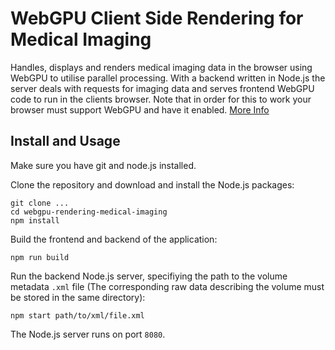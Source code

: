 # WebGPU Client Side Rendering for Medical Imaging

Handles, displays and renders medical imaging data in the browser using WebGPU to utilise parallel processing. With a backend written in Node.js the server deals with requests for imaging data and serves frontend WebGPU code to run in the clients browser. Note that in order for this to work your browser must support WebGPU and have it enabled. [More Info](https://github.com/gpuweb/gpuweb/wiki/Implementation-Status)

## Install and Usage
Make sure you have git and node.js installed.

Clone the repository and download and install the Node.js packages:
```
git clone ...
cd webgpu-rendering-medical-imaging
npm install
```
Build the frontend and backend of the application:
```
npm run build
```
Run the backend Node.js server, specifiying the path to the volume metadata `.xml` file (The corresponding raw data describing the volume must be stored in the same directory):
```
npm start path/to/xml/file.xml
```
The Node.js server runs on port `8080`.